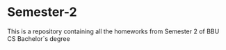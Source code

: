 # Semester-2
This is a repository containing all the homeworks from Semester 2 of BBU CS Bachelor`s degree
